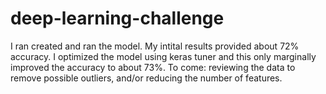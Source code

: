 # deep-learning-challenge

I ran created and ran the model.  My intital results provided about 72% accuracy.  I optimized the model using keras tuner and this only marginally improved the accuracy to about 73%.  To come: reviewing the data to remove possible outliers, and/or reducing the number of features.

